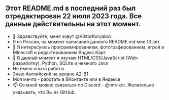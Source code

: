 Этот README.md в последний раз был отредактирован 22 июля 2023 года. Все данные действительны на этот момент.
-------------------------------------------------------------------------------------------------------------------------------------------------------------------------------------
- 👋 Здравствуйте, меня зовут @ViktorKoryakov
- Я из России, на момент написания данного README.md мне 13 лет.
- 👀 Я интересуюсь программированием, фотографированием, игрой в Minecraft и редактированием Яндекс.Карт
- 🌱 В данный момент я изучаю HTML/CSS/JavaScript (Web-разработку), Python, SQLite и немного Java
- Не имею опыта работы
- Знаю Английский на уровне А2-B1
- Моя мечта - работать в ВКонтакте или в Яндексе
- 📫 Со мной можно связаться по Discord - @mrvikor. Желательно указывать, что Вы из GitHub.

<!---
ViktorKoryakov/ViktorKoryakov is a ✨ special ✨ repository because its `README.md` (this file) appears on your GitHub profile.
You can click the Preview link to take a look at your changes.
--->
